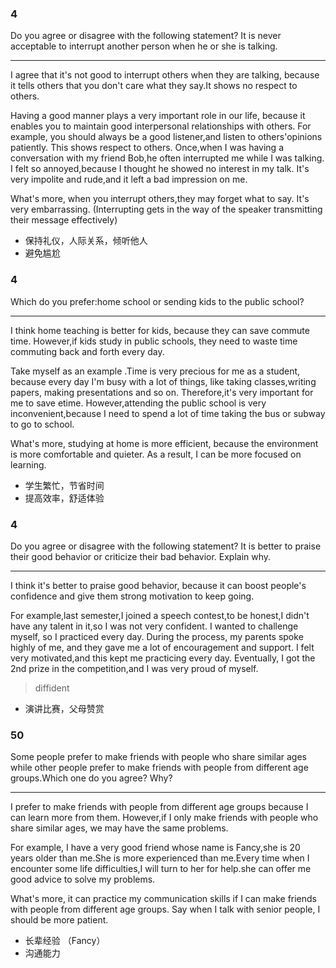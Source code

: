### 4

Do you agree or disagree with the following statement? It is never acceptable to interrupt another person when he or she is talking.

---

I agree that it's not good to interrupt others when they are talking, because it tells others that you don't care what they say.It shows no respect to others.

Having a good manner plays a very important role in our life, because it enables you to maintain good interpersonal relationships with others. For example, you should always be a good listener,and listen to others'opinions patiently. This shows respect to others. Once,when I was having a conversation with my friend Bob,he often interrupted me while I was talking. I felt so annoyed,because I thought he showed no interest in my talk. It's very impolite and rude,and it left a bad impression on me.

What's more, when you interrupt others,they may forget what to say. It's very embarrassing. (Interrupting gets in the way of the speaker transmitting their message effectively)

- 保持礼仪，人际关系，倾听他人
- 避免尴尬

### 4

Which do you prefer:home school or sending kids to the public school?

---

I think home teaching is better for kids, because they can save commute time. However,if kids study in public schools, they need to waste time commuting back and forth every day.

Take myself as an example .Time is very precious for me as a student, because every day I'm busy with a lot of things, like taking classes,writing papers, making presentations and so on. Therefore,it's very important for me to save etime. However,attending the public school is very inconvenient,because I need to spend a lot of time taking the bus or subway to go to school.

What's more, studying at home is more efficient, because the environment is more comfortable and quieter. As a result, I can be more focused on learning.

- 学生繁忙，节省时间
- 提高效率，舒适体验

### 4

Do you agree or disagree with the following statement? It is better to praise their good behavior or criticize their bad behavior. Explain why.

---

I think it's better to praise good behavior, because it can boost people's confidence and give them strong motivation to keep going.

For example,last semester,I joined a speech contest,to be honest,I didn't have any talent in it,so I was not very confident. I wanted to challenge myself, so I practiced every day. During the process, my parents spoke highly of me, and they gave me a lot of encouragement and support. I felt very motivated,and this kept me practicing every day. Eventually, I got the 2nd prize in the competition,and I was very proud of myself.

> diffident

- 演讲比赛，父母赞赏

### 50

Some people prefer to make friends with people who share similar ages while other people prefer to make friends with people from different age groups.Which one do you agree? Why?

---

I prefer to make friends with people from different age groups because I can learn more from them. However,if I only make friends with people who share similar ages, we may have the same problems.

For example, I have a very good friend whose name is Fancy,she is 20 years older than me.She is more experienced than me.Every time when I encounter some life difficulties,I will turn to her for help.she can offer me good advice to solve my problems.

What's more, it can practice my communication skills if I can make friends with people from different age groups. Say when I talk with senior people, I should be more patient.

- 长辈经验
  （Fancy）
- 沟通能力
